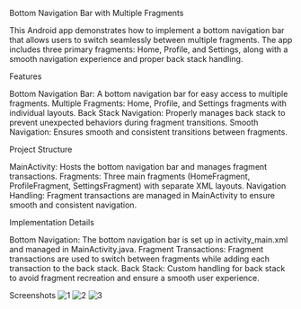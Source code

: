 Bottom Navigation Bar with Multiple Fragments

This Android app demonstrates how to implement a bottom navigation bar that allows users to switch seamlessly between multiple fragments. The app includes three primary fragments: Home, Profile, and Settings, along with a smooth navigation experience and proper back stack handling.

Features

Bottom Navigation Bar: A bottom navigation bar for easy access to multiple fragments.
Multiple Fragments: Home, Profile, and Settings fragments with individual layouts.
Back Stack Navigation: Properly manages back stack to prevent unexpected behaviors during fragment transitions.
Smooth Navigation: Ensures smooth and consistent transitions between fragments.

Project Structure

MainActivity: Hosts the bottom navigation bar and manages fragment transactions.
Fragments: Three main fragments (HomeFragment, ProfileFragment, SettingsFragment) with separate XML layouts.
Navigation Handling: Fragment transactions are managed in MainActivity to ensure smooth and consistent navigation.

Implementation Details

Bottom Navigation: The bottom navigation bar is set up in activity_main.xml and managed in MainActivity.java.
Fragment Transactions: Fragment transactions are used to switch between fragments while adding each transaction to the back stack.
Back Stack: Custom handling for back stack to avoid fragment recreation and ensure a smooth user experience.

Screenshots
![1](https://github.com/user-attachments/assets/ea8a572d-50f6-441c-a8c6-f7a2022202b9)
![2](https://github.com/user-attachments/assets/8a45bf37-433e-4f2b-9a1f-9bf836e4befa)
![3](https://github.com/user-attachments/assets/71dd84ed-faa7-431b-83ed-3637b8d6e4be)


